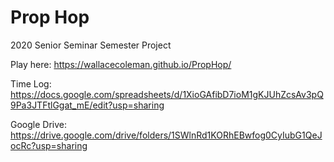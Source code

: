 # Prop Hop
2020 Senior Seminar Semester Project

Play here: https://wallacecoleman.github.io/PropHop/

Time Log: https://docs.google.com/spreadsheets/d/1XioGAfibD7ioM1gKJUhZcsAv3pQ9Pa3JTFtlGgat_mE/edit?usp=sharing

Google Drive: https://drive.google.com/drive/folders/1SWlnRd1KORhEBwfog0CyIubG1QeJocRc?usp=sharing
